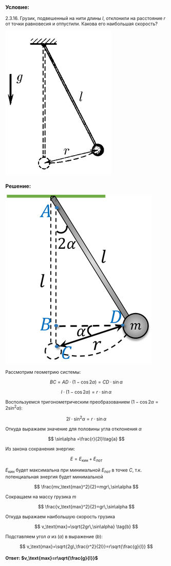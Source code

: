 ###  Условие:

$2.3.16.$ Грузик, подвешенный на нити длины $l$, отклонили на расстояние $r$ от точки равновесия и отпустили. Какова его наибольшая скорость?

![К задаче $2.3.16$|331x447, 20%](../../img/2.3.16/2.3.16.png)

###  Решение:

![|455x526, 25%](../../img/2.3.16/sol.jpg)

Рассмотрим геометрию системы:

$$
BC=AD \cdot (1-\cos 2\alpha )=CD \cdot \sin\alpha
$$

$$
l \cdot (1-\cos 2\alpha )=r \cdot \sin\alpha
$$

Воспользуемся тригонометрическим преобразованием $(1-\cos 2\alpha =2\sin^2 \alpha):$

$$
2l \cdot\sin^2\alpha =r \cdot \sin\alpha
$$

Откуда выражаем значение для половины угла отклонения $\alpha$

$$
\sin\alpha =\frac{r}{2l}\tag{a}
$$

Из закона сохранения энергии:

$$
E=E_\text{кин}+E_{пот}
$$

$E_\text{кин}$ будет максимальна при минимальной $E_{пот}$ в точке $C$, т.к. потенциальная энергия будет минимальной

$$
\frac{mv_\text{max}^2}{2}=mgr\,\sin\alpha
$$

Сокращаем на массу грузика $m$

$$
\frac{v_\text{max}^2}{2}=gr\,\sin\alpha
$$

Откуда выражаем наибольшую скорость грузика

$$
v_\text{max}=\sqrt{2gr\,\sin\alpha} \tag{b}
$$

Подставляем угол $\alpha$ из $(a)$ в выражение $(b)$:

$$
v_\text{max}=\sqrt{2g\,\frac{r^2}{2l}}=r\sqrt{\frac{g}{l}}
$$

#### Ответ: $v_\text{max}=r\sqrt{\frac{g}{l}}$